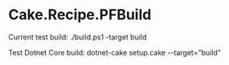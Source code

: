 # Cake.Recipe.PFBuild

Current test build:
./build.ps1 -target build

Test Dotnet Core build:
dotnet-cake setup.cake --target="build"

